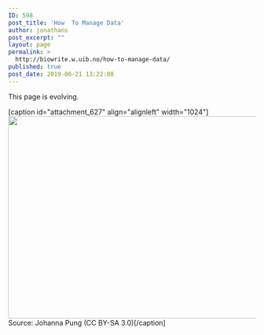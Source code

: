 ```yaml
---
ID: 598
post_title: 'How  To Manage Data'
author: jonathans
post_excerpt: ""
layout: page
permalink: >
  http://biowrite.w.uib.no/how-to-manage-data/
published: true
post_date: 2019-06-21 13:22:08
---
```

This page is evolving.

[caption id="attachment_627" align="alignleft" width="1024"]<img class="wp-image-627 size-large" src="http://biowrite.w.uib.no/files/2019/06/Evolution-des-wissens-1024x411.png" alt="" width="1024" height="411" /> Source: Johanna Pung (CC BY-SA 3.0)[/caption]